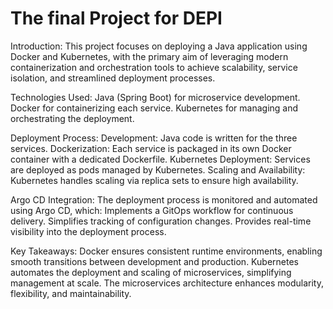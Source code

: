 # The final Project for DEPI
Introduction:
This project focuses on deploying a Java application using Docker and Kubernetes, with the primary aim of leveraging modern containerization and orchestration tools to achieve scalability, service isolation, and streamlined deployment processes.

Technologies Used:
Java (Spring Boot) for microservice development.
Docker for containerizing each service.
Kubernetes for managing and orchestrating the deployment.

Deployment Process:
Development: Java code is written for the three services.
Dockerization: Each service is packaged in its own Docker container with a dedicated Dockerfile.
Kubernetes Deployment: Services are deployed as pods managed by Kubernetes.
Scaling and Availability: Kubernetes handles scaling via replica sets to ensure high availability.

Argo CD Integration:
The deployment process is monitored and automated using Argo CD, which:
Implements a GitOps workflow for continuous delivery.
Simplifies tracking of configuration changes.
Provides real-time visibility into the deployment process.

Key Takeaways:
Docker ensures consistent runtime environments, enabling smooth transitions between development and production.
Kubernetes automates the deployment and scaling of microservices, simplifying management at scale.
The microservices architecture enhances modularity, flexibility, and maintainability.
